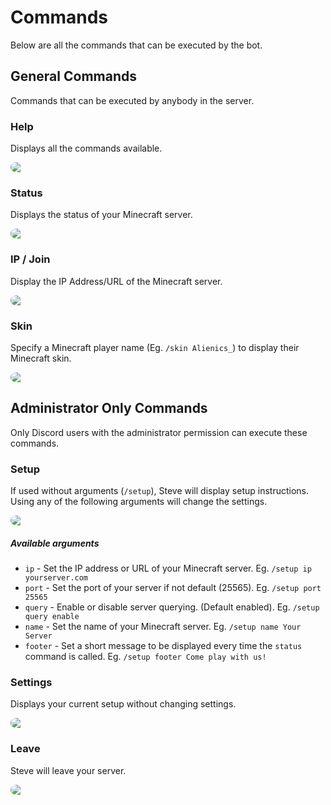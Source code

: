 # Commands
Below are all the commands that can be executed by the bot.

## General Commands
Commands that can be executed by anybody in the server.
### Help

Displays all the commands available.

<img src="../assets/preview_help.png" style="display: block; border-radius: 10px / 7px; ">

### Status
Displays the status of your Minecraft server.

<img src="../assets/preview_status.png" style="display: block; border-radius: 10px / 7px; ">

### IP / Join
Display the IP Address/URL of the Minecraft server.

<img src="../assets/preview_ip.png" style="display: block; border-radius: 10px / 7px; ">

### Skin
Specify a Minecraft player name (Eg. `/skin Alienics_`) to display their Minecraft skin.

<img src="../assets/preview_skin.png" style="display: block; border-radius: 10px / 7px; ">

## Administrator Only Commands
Only Discord users with the administrator permission can execute these commands.
### Setup

If used without arguments (`/setup`), Steve will display setup instructions.  Using any of the following arguments will change the settings.

<img src="../assets/preview_setup.png" style="display: block; border-radius: 10px / 7px; ">

##### Available arguments
* `ip` - Set the IP address or URL of your Minecraft server.  Eg. `/setup ip yourserver.com`
* `port` - Set the port of your server if not default (25565).  Eg. `/setup port 25565`
* `query` - Enable or disable server querying. (Default enabled).  Eg. `/setup query enable`
* `name` - Set the name of your Minecraft server.  Eg. `/setup name Your Server`
* `footer` - Set a short message to be displayed every time the `status` command is called. Eg. `/setup footer Come play with us!`


### Settings
Displays your current setup without changing settings.

<img src="../assets/preview_settings.png" style="display: block; border-radius: 10px / 7px; ">

### Leave
Steve will leave your server.

<img src="../assets/preview_leave.png" style="display: block; border-radius: 10px / 7px; ">
